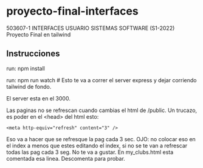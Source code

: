 # proyecto-final-interfaces
503607-1 INTERFACES USUARIO SISTEMAS SOFTWARE (S1-2022) Proyecto Final en tailwind

## Instrucciones

run: npm install

run: npm run watch # Esto te va a correr el server express y dejar corriendo tailwind de fondo.

El server esta en el 3000.

Las paginas no se refrescan cuando cambias el html de /public. Un trucazo, es poder en el \<head\> del html esto:
```
<meta http-equiv="refresh" content="3" />
```
Eso va a hacer que se refresque la pag cada 3 sec. 
OJO: no colocar eso en el index a menos que estes editando el index, si no se te van a refrescar todas las pag cada 3 seg. 
No te va a gustar.
En my_clubs.html esta comentada esa linea. Descomenta para probar.
